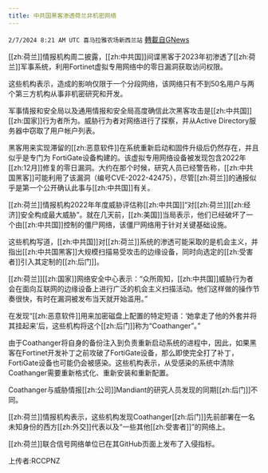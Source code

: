 ```yaml
---
title: 中共国黑客渗透荷兰非机密网络
---
```

`2/7/2024 8:21 AM UTC 喜马拉雅农场新西兰站` [轉載自GNews](https://gnews.org/articles/2288725)

[[zh:荷兰]]情报机构周二披露，[[zh:中共国]]间谍黑客于2023年初渗透了[[zh:荷兰]]军事系统，利用Fortinet虚拟专用网络中的零日漏洞获取访问权限。

这些机构表示，造成的影响仅限于一个分段网络，该网络只有不到50名用户与两个第三方机构从事非机密研究和开发。

军事情报和安全局以及通用情报和安全局高度确信此次黑客攻击是[[zh:中共国]][[zh:国家]]行为者所为。威胁行为者对网络进行了探察，并从Active Directory服务器中窃取了用户帐户列表。

黑客用来实现滞留的[[zh:恶意软件]]在系统重新启动和固件升级后仍然存在，并且似乎是专门为 FortiGate设备构建的。该虚拟专用网络设备被发现包含2022年[[zh:12月]]修复的零日漏洞。大约在那个时候，研究人员已经警告称，[[zh:中共国黑客]]可能利用了该漏洞（编号CVE-2022-42475），尽管[[zh:荷兰]]的通报似乎是第一个公开确认此事与[[zh:中共国]]有关。

[[zh:荷兰]]情报机构2022年年度威胁评估称[[zh:中共国]]“对[[zh:荷兰]][[zh:经济]]安全构成最大威胁”。就在几天前，[[zh:美国]]当局表示，他们已经破坏了一个由[[zh:中共国]]控制的僵尸网络，该僵尸网络用于针对关键基础设施。

这些机构写道，[[zh:中共国]]对[[zh:荷兰]]系统的渗透可能采取的是机会主义，并指出[[zh:中共国黑客]]大规模扫描易受攻击的边缘设备，同时向选定的[[zh:受害者]]引入其定制的[[zh:后门]]。

[[zh:荷兰]][[zh:国家]]网络安全中心表示：“众所周知，[[zh:中共国]]威胁行为者会在面向互联网的边缘设备上进行广泛的机会主义扫描活动。他们这样做的操作节奏很快，有时在漏洞被发布当天就开始滥用。”

在发现“[[zh:恶意软件]]用来加密磁盘上配置的特定短语：‘她拿走了他的外套并将其挂起来’后，这些机构将这个[[zh:后门]]称为“Coathanger”。”

由于Coathanger将自身的备份注入到负责重新启动系统的进程中，因此，如果黑客在Fortinet开发补丁之前攻破了FortiGate设备，那么即使完全打了补丁，FortiGate设备也可能仍会被感染。这些机构表示，从受感染的系统中清除Coathanger需要重新格式化、重新安装和重新配置。

Coathanger与威胁情报[[zh:公司]]Mandiant的研究人员发现的同期[[zh:后门]]不同。

[[zh:荷兰]]情报机构表示，这些机构发现Coathanger[[zh:后门]]先前部署在一名未知身份的西方[[zh:外交]]代表以及“一些其他[[zh:受害者]]”的网络上。

[[zh:荷兰]]联合信号网络单位已在其GitHub页面上发布了入侵指标。

上传者:RCCPNZ 
